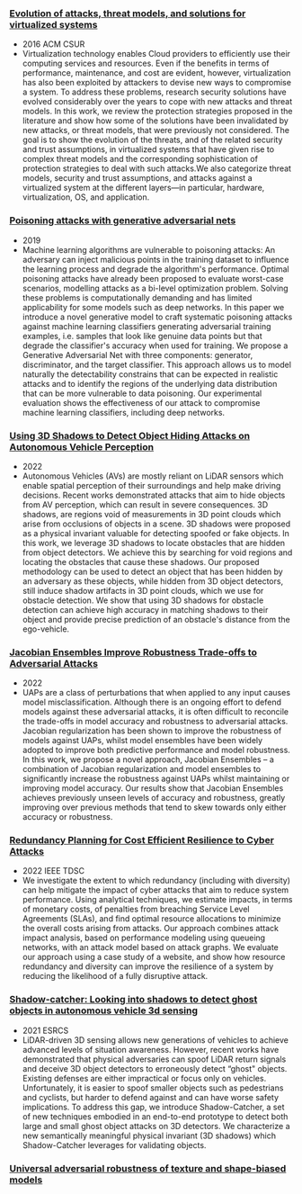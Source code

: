 ### [Evolution of attacks, threat models, and solutions for virtualized systems](https://cyberleninka.org/article/n/1334959.pdf)
- 2016 ACM CSUR
- Virtualization technology enables Cloud providers to efficiently use their computing services and resources. Even if the benefits in terms of performance, maintenance, and cost are evident, however, virtualization has also been exploited by attackers to devise new ways to compromise a system. To address these problems, research security solutions have evolved considerably over the years to cope with new attacks and threat models. In this work, we review the protection strategies proposed in the literature and show how some of the solutions have been invalidated by new attacks, or threat models, that were previously not considered. The goal is to show the evolution of the threats, and of the related security and trust assumptions, in virtualized systems that have given rise to complex threat models and the corresponding sophistication of protection strategies to deal with such attacks.We also categorize threat models, security and trust assumptions, and
attacks against a virtualized system at the different layers—in particular, hardware, virtualization, OS, and application.

### [Poisoning attacks with generative adversarial nets](https://arxiv.org/pdf/1906.07773)
- 2019
- Machine learning algorithms are vulnerable to poisoning attacks: An adversary can inject malicious points in the training dataset to influence the learning process and degrade the algorithm's performance. Optimal poisoning attacks have already been proposed to evaluate worst-case scenarios, modelling attacks as a bi-level optimization problem. Solving these problems is computationally demanding and has limited applicability for some models such as deep networks. In this paper we introduce a novel generative model to craft systematic poisoning attacks against machine learning classifiers generating adversarial training examples, i.e. samples that look like genuine data points but that degrade the classifier's accuracy when used for training. We propose a Generative Adversarial Net with three components: generator, discriminator, and the target classifier. This approach allows us to model naturally the detectability constrains that can be expected in realistic attacks and to identify the regions of the underlying data distribution that can be more vulnerable to data poisoning. Our experimental evaluation shows the effectiveness of our attack to compromise machine learning classifiers, including deep networks.

### [Using 3D Shadows to Detect Object Hiding Attacks on Autonomous Vehicle Perception](https://scholar.google.com/citations?view_op=view_citation&hl=zh-CN&user=e23mVyoAAAAJ&sortby=pubdate&citation_for_view=e23mVyoAAAAJ:geVfx-PNG5EC)
- 2022
- Autonomous Vehicles (AVs) are mostly reliant on LiDAR sensors which enable spatial perception of their surroundings and help make driving decisions. Recent works demonstrated attacks that aim to hide objects from AV perception, which can result in severe consequences. 3D shadows, are regions void of measurements in 3D point clouds which arise from occlusions of objects in a scene. 3D shadows were proposed as a physical invariant valuable for detecting spoofed or fake objects. In this work, we leverage 3D shadows to locate obstacles that are hidden from object detectors. We achieve this by searching for void regions and locating the obstacles that cause these shadows. Our proposed methodology can be used to detect an object that has been hidden by an adversary as these objects, while hidden from 3D object detectors, still induce shadow artifacts in 3D point clouds, which we use for obstacle detection. We show that using 3D shadows for obstacle detection can achieve high accuracy in matching shadows to their object and provide precise prediction of an obstacle's distance from the ego-vehicle.

### [Jacobian Ensembles Improve Robustness Trade-offs to Adversarial Attacks](https://arxiv.org/pdf/2204.08726.pdf)
- 2022
- UAPs are a class of perturbations that when applied to any input causes model misclassification.
Although there is an ongoing effort to defend models against these adversarial attacks, it is often difficult to reconcile the trade-offs in model accuracy and robustness to adversarial attacks. Jacobian regularization has
been shown to improve the robustness of models against UAPs, whilst
model ensembles have been widely adopted to improve both predictive
performance and model robustness. In this work, we propose a novel
approach, Jacobian Ensembles – a combination of Jacobian regularization and model ensembles to significantly increase the robustness against
UAPs whilst maintaining or improving model accuracy. Our results show
that Jacobian Ensembles achieves previously unseen levels of accuracy
and robustness, greatly improving over previous methods that tend to
skew towards only either accuracy or robustness.

### [Redundancy Planning for Cost Efficient Resilience to Cyber Attacks](https://spiral.imperial.ac.uk/bitstream/10044/1/94453/2/Redundancy_planning_ACCEPTED_MAIN.pdf)
- 2022 IEEE TDSC
- We investigate the extent to which redundancy (including with diversity) can help mitigate the impact of cyber attacks that aim to reduce system performance. Using analytical techniques, we estimate impacts, in terms of monetary costs, of penalties from breaching Service Level Agreements (SLAs), and find optimal resource allocations to minimize the overall costs arising from attacks. Our approach combines attack impact analysis, based on performance modeling using queueing networks, with an attack model based on attack graphs. We evaluate our approach using a case study of a website, and show how resource redundancy and diversity can improve the resilience of a system by reducing the likelihood of a fully disruptive attack. 

### [Shadow-catcher: Looking into shadows to detect ghost objects in autonomous vehicle 3d sensing](https://arxiv.org/pdf/2008.12008.pdf)
- 2021 ESRCS
- LiDAR-driven 3D sensing allows new generations of vehicles to achieve advanced levels of situation awareness. However, recent works have demonstrated that physical adversaries can spoof LiDAR return signals and deceive 3D object detectors to erroneously detect “ghost" objects. Existing defenses are either impractical or focus only on vehicles. Unfortunately, it is easier to spoof smaller objects such as pedestrians and cyclists, but harder to defend against and can have worse safety implications. To address this gap, we introduce Shadow-Catcher, a set of new techniques embodied in an end-to-end prototype to detect both large and small ghost object attacks on 3D detectors. We characterize a new semantically meaningful physical invariant (3D shadows) which Shadow-Catcher leverages for validating objects.

### [Universal adversarial robustness of texture and shape-biased models](https://arxiv.org/pdf/1911.10364.pdf)
